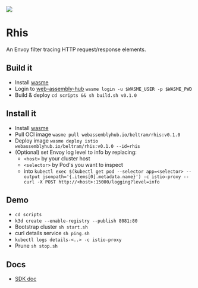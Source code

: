 <img src="https://img.shields.io/badge/version-0.1.0-brightgreen.svg" />

# Rhis

An Envoy filter tracing HTTP request/response elements.

## Build it

* Install [wasme](https://docs.solo.io/web-assembly-hub/latest/tutorial_code/getting_started/)
* Login to [web-assembly-hub](https://webassemblyhub.io/) `wasme login -u $WASME_USER -p $WASME_PWD`
* Build & deploy `cd scripts && sh build.sh v0.1.0`

## Install it
* Install [wasme](https://docs.solo.io/web-assembly-hub/latest/tutorial_code/getting_started/)
* Pull OCI image `wasme pull webassemblyhub.io/beltram/rhis:v0.1.0`
* Deploy image `wasme deploy istio webassemblyhub.io/beltram/rhis:v0.1.0 --id=rhis`
* (Optional) set Envoy log level to info by replacing:
  * `<host>` by your cluster host
  * `<selector>` by Pod's you want to inspect
  * into `kubectl exec $(kubectl get pod --selector app=<selector> --output jsonpath='{.items[0].metadata.name}') -c istio-proxy -- curl -X POST http://<host>:15000/logging?level=info`
    
## Demo
* `cd scripts`
* `k3d create --enable-registry --publish 8081:80`
* Bootstrap cluster `sh start.sh`
* curl details service `sh ping.sh`
* `kubectl logs details-<..> -c istio-proxy`
* Prune `sh stop.sh`

## Docs

* [SDK doc](https://github.com/proxy-wasm/proxy-wasm-cpp-sdk/blob/master/docs/wasm_filter.md)